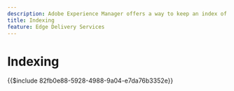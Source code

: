 ```yaml
---
description: Adobe Experience Manager offers a way to keep an index of all the published pages in a particular section of your website. This is commonly used to build lists, feeds, and enable search and filtering use cases for your pages or content fragments.
title: Indexing
feature: Edge Delivery Services
---
```

# Indexing

{{$include 82fb0e88-5928-4988-9a04-e7da76b3352e}}